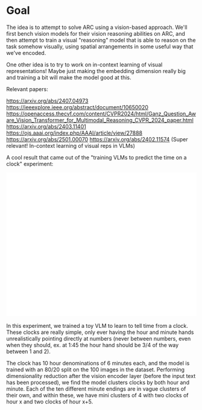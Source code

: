 # Goal

The idea is to attempt to solve ARC using a vision-based approach. We'll first bench vision models for their vision reasoning abilities on ARC, and then attempt to train a visual "reasoning" model that is able to reason on the task somehow visually, using spatial arrangements in some useful way that we've encoded. 

One other idea is to try to work on in-context learning of visual representations! Maybe just making the embedding dimension really big and training a bit will make the model good at this.

Relevant papers:

https://arxiv.org/abs/2407.04973
https://ieeexplore.ieee.org/abstract/document/10650020
https://openaccess.thecvf.com/content/CVPR2024/html/Ganz_Question_Aware_Vision_Transformer_for_Multimodal_Reasoning_CVPR_2024_paper.html
https://arxiv.org/abs/2403.11401
https://ojs.aaai.org/index.php/AAAI/article/view/27888
https://arxiv.org/abs/2501.00070
https://arxiv.org/abs/2402.11574 (Super relevant! In-context learning of visual reps in VLMs)


A cool result that came out of the "training VLMs to predict the time on a clock" experiment:

![plot](./clock_experiment/tsne_10_rep.png)

In this experiment, we trained a toy VLM to learn to tell time from a clock. These clocks are really simple, only ever having the hour and minute hands unrealistically pointing directly at numbers (never between numbers, even when they should, ex. at 1:45 the hour hand should be 3/4 of the way between 1 and 2).

The clock has 10 hour denominations of 6 minutes each, and the model is trained with an 80/20 split on the 100 images in the dataset. Performing dimensionality reduction after the vision encoder layer (before the input text has been processed), we find the model clusters clocks by both hour and minute. Each of the ten different minute endings are in vague clusters of their own, and within these, we have mini clusters of 4 with two clocks of hour x and two clocks of hour x+5.


